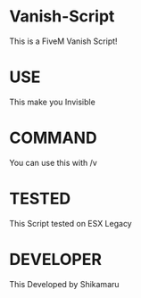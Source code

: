 # Vanish-Script
This is a FiveM Vanish Script!

# USE
This make you Invisible

# COMMAND
You can use this with /v

# TESTED
This Script tested on ESX Legacy

# DEVELOPER
This Developed by Shikamaru
